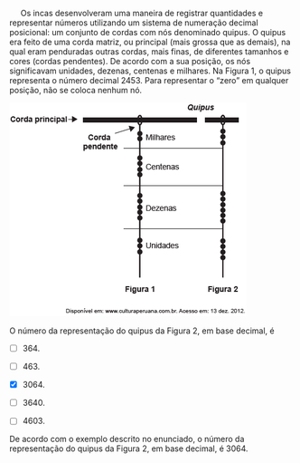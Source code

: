 

     Os incas desenvolveram uma maneira de registrar quantidades e representar números utilizando um sistema de numeração decimal posicional: um conjunto de cordas com nós denominado quipus. O quipus era feito de uma corda matriz, ou principal (mais grossa que as demais), na qual eram penduradas outras cordas, mais finas, de diferentes tamanhos e cores (cordas pendentes). De acordo com a sua posição, os nós significavam unidades, dezenas, centenas e milhares. Na Figura 1, o quipus representa o número decimal 2453. Para representar o “zero” em qualquer posição, não se coloca nenhum nó.

![](14f19538-14e3-a204-1a77-affcea70724c.png)

O número da representação do quipus da Figura 2, em base decimal, é



- [ ] 364\.
- [ ] 463\.
- [x] 3064\.
- [ ] 3640\.
- [ ] 4603\.


De acordo com o exemplo descrito no enunciado, o número da representação do quipus da Figura 2, em base decimal, é 3064.
